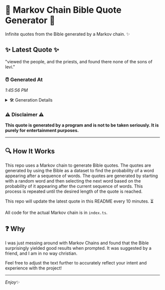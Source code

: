 # 📖 Markov Chain Bible Quote Generator 📖

Infinite quotes from the Bible generated by a Markov chain. ✨

## ✨ Latest Quote ✨
"viewed the people, and the priests, and found there none of the sons of levi."

### ⏰ Generated At
*1:45:56 PM*

<details>
    <summary>🛠️ Generation Details</summary>
    <p>
        <strong>🌱 Seed:</strong> viewed<br>
        <strong>🔄 Iterations:</strong> 14<br>
        <strong>📜 Context History:</strong><br>[ viewed ]: the<br>[ viewed, the ]: people,<br>[ viewed, the, people, ]: and<br>[ viewed, the, people,, and ]: the<br>[ viewed, the, people,, and, the ]: priests,<br>[ viewed, the, people,, and, the, priests, ]: and<br>[ the, people,, and, the, priests,, and ]: found<br>[ people,, and, the, priests,, and, found ]: there<br>[ and, the, priests,, and, found, there ]: none<br>[ the, priests,, and, found, there, none ]: of<br>[ priests,, and, found, there, none, of ]: the<br>[ and, found, there, none, of, the ]: sons<br>[ found, there, none, of, the, sons ]: of<br>[ there, none, of, the, sons, of ]: levi.<br>
    </p>
</details>

### ⚠️ Disclaimer ⚠️
**This quote is generated by a program and is not to be taken seriously. It is purely for entertainment purposes.**

---

## 🔍 How It Works

This repo uses a Markov chain to generate Bible quotes. The quotes are generated by using the Bible as a dataset to find the probability of a word appearing after a sequence of words. The quotes are generated by starting with a random word and then selecting the next word based on the probability of it appearing after the current sequence of words. This process is repeated until the desired length of the quote is reached.

This repo will update the latest quote in this README every 10 minutes. ⏳

All code for the actual Markov chain is in `index.ts`.

## ❓ Why

I was just messing around with Markov Chains and found that the Bible surprisingly yielded good results when prompted. 
It was suggested by a friend, and I am in no way christian.

Feel free to adjust the text further to accurately reflect your intent and experience with the project!

---

*Enjoy*✨

